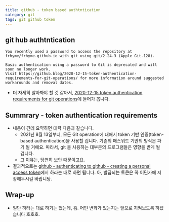 ```yaml
---
title: github - token based authtntication
category: git
tags: git github token
---
```


## git hub authtntication 

```plaintext
You recently used a password to access the repository at frhyme/frhyme.github.io with git using git/2.24.3 (Apple Git-128).

Basic authentication using a password to Git is deprecated and will soon no longer work. 
Visit https://github.blog/2020-12-15-token-authentication-requirements-for-git-operations/ for more information around suggested workarounds and removal dates.
```

- 더 자세히 알아봐야 할 것 같아서, [2020-12-15 token authentication requirements for git operations](https://github.blog/2020-12-15-token-authentication-requirements-for-git-operations/)에 들어가 봅니다.

## Summrary - token authentication requirements

- 내용이 긴데 요약하면 대략 다음과 같습니다.
  - 2021년 8월 13일부터, 모든 Git operation에 대해서 token 기반 인증(token-based authentication)을 사용할 겁니다. 기존의 패스워드 기반의 방식은 파기 될 거에요. 따라서, git 을 사용하는 대부분의 프로그램들은 영향을 받게 될 겁니다.
  - 그 이유는, 당연히 보안 때문이고요.
- 결과적으로는 [github - authenticating to github - creating a personal access token](https://docs.github.com/en/github/authenticating-to-github/creating-a-personal-access-token)에서 하라는 대로 하면 됩니다. 아, 발급되는 토큰은 꼭 어딘가에 저장해두시길 바랍니당.

## Wrap-up 

- 일단 하라는 대로 하기는 했는데, 흠. 어떤 변화가 있는지는 앞으로 지켜보도록 하겠습니다 호호호.